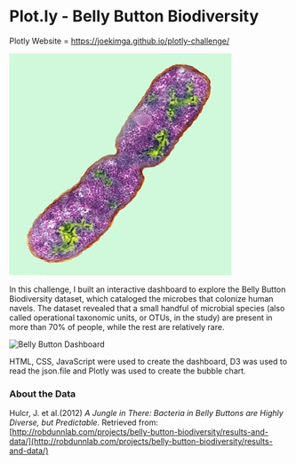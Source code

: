 # Plot.ly - Belly Button Biodiversity

Plotly Website = https://joekimga.github.io/plotly-challenge/

![Bacteria by filterforge.com](Images/bacteria.jpg)

In this challenge, I built an interactive dashboard to explore the Belly Button Biodiversity dataset, which cataloged the microbes that colonize human navels.
The dataset revealed that a small handful of microbial species (also called operational taxonomic units, or OTUs, in the study) are present in more than 70% of people, while the rest are relatively rare.

![Belly Button Dashboard ](belly-button-dashboard.jpg)

HTML, CSS, JavaScript were used to create the dashboard, D3 was used to read the json.file and Plotly was used to create the bubble chart. 

### About the Data

Hulcr, J. et al.(2012) _A Jungle in There: Bacteria in Belly Buttons are Highly Diverse, but Predictable_. Retrieved from: [http://robdunnlab.com/projects/belly-button-biodiversity/results-and-data/](http://robdunnlab.com/projects/belly-button-biodiversity/results-and-data/)

